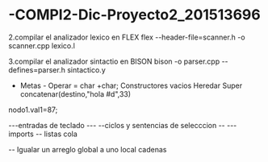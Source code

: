 # -COMPI2-Dic-Proyecto2_201513696



2.compilar el analizador lexico en FLEX
flex --header-file=scanner.h -o scanner.cpp lexico.l

3.compilar el analizador sintactio en BISON
bison -o parser.cpp --defines=parser.h sintactico.y


 - Metas -
 Operar = char +char;
 Constructores vacios
 Heredar
 Super
 concatenar(destino,"hola #d",33)

 nodo1.val1=87;

 ---entradas de teclado ---
 --ciclos y sentencias de selecccion --
 --- imports 
 -- listas cola

 -- Igualar un arreglo global a uno local cadenas